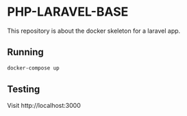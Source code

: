 # PHP-LARAVEL-BASE

This repository is about the docker skeleton for a laravel app.

## Running

```sh
docker-compose up
```

## Testing

Visit http://localhost:3000

